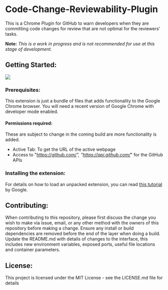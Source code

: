 # Code-Change-Reviewability-Plugin
This is a Chrome Plugin for GitHub to warn developers when they are committing code changes for review that are not optimal for the reviewers' tasks.

**Note:** *This is a work in progress and is not recommended for use at this stage of development.*

## Getting Started:
![](https://raw.githubusercontent.com/achyudhk/Code-Change-Reviewability-Plugin/master/doc/screenshot.png)
### Prerequisites:
This extension is just a bundle of files that adds functionality to the Google Chrome browser. You will need a recent version of Google Chrome with developer mode enabled.
#### Permissions required:
These are subject to change in the coming build are more functionality is added.
  * Active Tab: To get the URL of the active webpage
  * Access to "https://github.com/*", "https://api.github.com/*" for the GitHub APIs
### Installing the extension:
For details on how to load an unpacked extension, you can read [this tutorial](https://developer.chrome.com/extensions/getstarted#unpacked) by Google.

## Contributing:
When contributing to this repository, please first discuss the change you wish to make via issue, email, or any other method with the owners of this repository before making a change. Ensure any install or build dependencies are removed before the end of the layer when doing a build. Update the README.md with details of changes to the interface, this includes new environment variables, exposed ports, useful file locations and container parameters.

## License:
This project is licensed under the MIT License - see the LICENSE.md file for details
